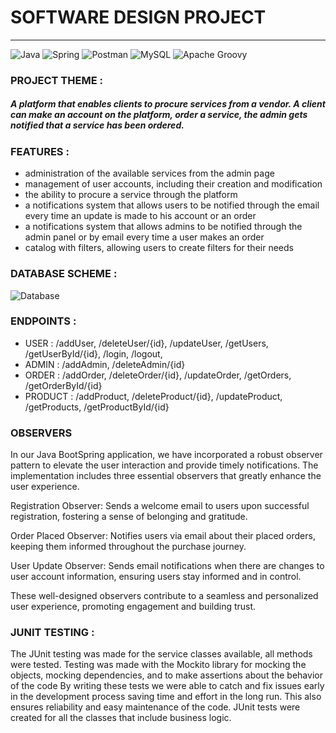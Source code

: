 # SOFTWARE DESIGN PROJECT

******
![Java](https://img.shields.io/badge/Java-ED8B00?style=for-the-badge&logo=openjdk&logoColor=white)     ![Spring](https://img.shields.io/badge/spring-%236DB33F.svg?style=for-the-badge&logo=spring&logoColor=white) ![Postman](https://img.shields.io/badge/Postman-FF6C37?style=for-the-badge&logo=postman&logoColor=white) ![MySQL](https://img.shields.io/badge/mysql-%2300f.svg?style=for-the-badge&logo=mysql&logoColor=white) ![Apache Groovy](https://img.shields.io/badge/Apache%20Groovy-4298B8.svg?style=for-the-badge&logo=Apache+Groovy&logoColor=white)

### PROJECT THEME :

##### A platform that enables clients to procure services from a vendor. A client can make an account on the platform, order a service, the admin gets notified that a service has been ordered.

### FEATURES :

- administration of the available services from the admin page
- management of user accounts, including their creation and modification
- the ability to procure a service through the platform
- a notifications system that allows users to be notified through the email every time an update is made to his account
  or an order
- a notifications system that allows admins to be notified through the admin panel or by email every time a user makes
  an order
- catalog with filters, allowing users to create filters for their needs

### DATABASE SCHEME :

![Database](https://i.postimg.cc/zDbXW70G/db-schema.png)

### ENDPOINTS :

- USER : /addUser, /deleteUser/{id}, /updateUser, /getUsers, /getUserById/{id}, /login, /logout, 
- ADMIN : /addAdmin, /deleteAdmin/{id}
- ORDER : /addOrder, /deleteOrder/{id}, /updateOrder, /getOrders, /getOrderById/{id}
- PRODUCT : /addProduct, /deleteProduct/{id}, /updateProduct, /getProducts, /getProductById/{id}

### OBSERVERS

In our Java BootSpring application, we have incorporated a robust observer pattern to elevate the user interaction and provide timely notifications. The implementation includes three essential observers that greatly enhance the user experience.

Registration Observer: Sends a welcome email to users upon successful registration, fostering a sense of belonging and gratitude.

Order Placed Observer: Notifies users via email about their placed orders, keeping them informed throughout the purchase journey.

User Update Observer: Sends email notifications when there are changes to user account information, ensuring users stay informed and in control.

These well-designed observers contribute to a seamless and personalized user experience, promoting engagement and building trust.
### JUNIT TESTING :

The JUnit testing was made for the service classes available, all methods were tested. Testing was made with the Mockito
library for mocking the objects, mocking dependencies, and to make assertions about the behavior of the code By writing
these tests we were able to catch and fix issues early in the development process saving time and effort in the long
run. This also ensures reliability and easy maintenance of the code. JUnit tests were created for all the classes that
include business logic.
